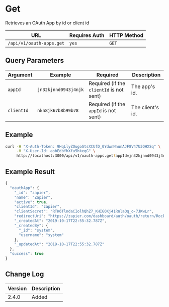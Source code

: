 # Get

Retrieves an OAuth App by id or client id

| URL                      | Requires Auth | HTTP Method |
| ------------------------ | ------------- | ----------- |
| `/api/v1/oauth-apps.get` | `yes`         | `GET`       |

## Query Parameters

| Argument   | Example              | Required                                 | Description      |
| ---------- | -------------------- | ---------------------------------------- | ---------------- |
| `appId`    | `jn32kjnnd0943j4njk` | Required (if the `clientId` is not sent) | The app's id.    |
| `clientId` | `nkn8jk67b8b99b78`   | Required (if the `appId` is not sent)    | The client's id. |

## Example

```bash
curl -H "X-Auth-Token: 9HqLlyZOugoStsXCUfD_0YdwnNnunAJF8V47U3QHXSq" \
     -H "X-User-Id: aobEdbYhXfu5hkeqG" \
     http://localhost:3000/api/v1/oauth-apps.get?appId=jn32kjnnd0943j4njk
```

## Example Result

```javascript
{
  "oauthApp": {
    "_id": "zapier",
    "name": "Zapier",
    "active": true,
    "clientId": "zapier",
    "clientSecret": "RTK6TlndaCIolhQhZ7_KHIGOKj41RnlaOq_o-7JKwLr",
    "redirectUri": "https://zapier.com/dashboard/auth/oauth/return/RocketChatDevAPI/",
    "_createdAt": "2019-10-17T22:55:32.787Z",
    "_createdBy": {
      "_id": "system",
      "username": "system"
    },
    "_updatedAt": "2019-10-17T22:55:32.787Z"
  },
  "success": true
}
```

## Change Log

| Version | Description |
| ------- | ----------- |
| 2.4.0   | Added       |

